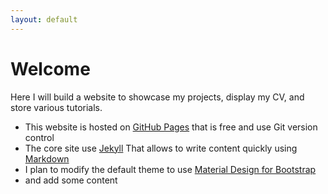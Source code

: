 ```yaml
---
layout: default
---
```


# Welcome
Here I will build a website to showcase my projects, display my CV, and store various tutorials.

* This website is hosted on [GitHub Pages](https://pages.github.com/) that is free and use Git version control
* The core site use [Jekyll](https://jekyllrb.com/) That allows to write content quickly using [Markdown](https://www.markdownguide.org/)
* I plan to modify the default theme to use [Material Design for Bootstrap](https://mdbootstrap.com/docs/jquery/)
* and add some content
